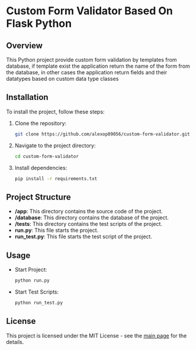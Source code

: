 # Custom Form Validator Based On Flask Python

## Overview

This Python project provide custom form validation by templates from database, if template exist the application return the name of the form from the database, in other cases the application return fields and their datatypes based on custom data  type classes

## Installation

To install the project, follow these steps:

1. Clone the repository:

   ```bash
   git clone https://github.com/alexop89056/custom-form-validator.git
2. Navigate to the project directory:
 
    ```bash
    cd custom-form-validator
3. Install dependencies:
 
    ```bash
    pip install -r requirements.txt

## Project Structure
- **/app**: This directory contains the source code of the project.
- **/database**: This directory contains the database of the project.
- **/tests**: This directory contains the test scripts of the project.
- **run.py**: This file starts the project.
- **run_test.py**: This file starts the test script of the project.

## Usage
- Start Project:

   ```bash
   python run.py
- Start Test Scripts:

   ```bash
   python run_test.py
  
## License
This project is licensed under the MIT License - see the [main page](https://mit-license.org/) for the details.